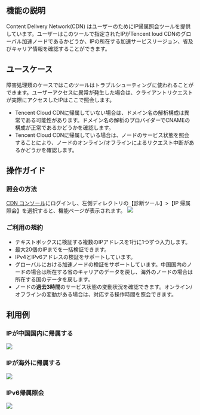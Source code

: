 ## 機能の説明
Content Delivery Network(CDN) はユーザーのためにIP帰属照会ツールを提供しています。ユーザーはこのツールで指定されたIPがTencent loud CDNのグローバル加速ノードであるかどうか、IPの所在する加速サービスリージョン、省及びキャリア情報を確認することができます。
## ユースケース
障害処理類のケースではこのツールはトラブルシューティングに使われることができます。ユーザーアクセスに異常が発生した場合は、クライアントリクエストが実際にアクセスしたIPはここで照会します。
- Tencent Cloud CDNに帰属していない場合は、ドメイン名の解析構成は異常である可能性があります。ドメイン名の解析のプロバイダーでCNAMEの構成が正常であるかどうかを確認します。
- Tencent Cloud CDNに帰属している場合は、ノードのサービス状態を照会することにより、ノードのオンライン/オフラインによるリクエスト中断があるかどうかを確認します。

## 操作ガイド
### 照会の方法
 [CDN コンソール](https://console.cloud.tencent.com/cdn)にログインし、左側ディレクトリの【診断ツール】>【IP 帰属照会】を選択すると、機能ページが表示されます。
![](https://main.qcloudimg.com/raw/7c72a39a1c0f33e633057d02af9c3a6f.png)
### ご利用の規約
- テキストボックスに検証する複数のIPアドレスを1行に1つずつ入力します。
- 最大20個のIPまでを一括検証できます。
- IPv4とIPv6アドレスの検証をサポートしています。
- グローバルにおける加速ノードの検証をサポートしています。中国国内のノードの場合は所在する省のキャリアのデータを戻し、海外のノードの場合は所在する国のデータを戻します。
- ノードの**過去3時間**のサービス状態の変動状況を確認できます。オンライン/オフラインの変動がある場合は、対応する操作時間を照会できます。

## 利用例
### IPが中国国内に帰属する
![](https://main.qcloudimg.com/raw/92a04bfdc0905c9be0465d3dc4825dd3.png)
### IPが海外に帰属する
![](https://main.qcloudimg.com/raw/6a2e1b6f94362d5508ed98a52bd2d125.png)
### IPv6帰属照会
> <!--IPv6加速は内部テスト段階にあります。IPv6 加速が必要である場合、 [申請を提出する](https://cloud.tencent.com/apply/p/own2eu41dg8)をクリックしてください。-->
>
![](https://main.qcloudimg.com/raw/7e88553e81f01e86fd4325c3d433fbca.png)







